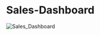 # Sales-Dashboard
![Sales_Dashboard](https://github.com/ShivamNIT/Sales-Dashboard/assets/97026504/db3ac7d4-d8da-4dcb-9ca1-1c0d3f61893a)
